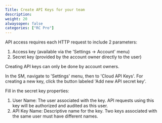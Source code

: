 ```yaml
---
Title: Create API Keys for your team
description: 
weight: 20
alwaysopen: false
categories: ["RC Pro"]
---
```

API access requires each HTTP request to include 2 parameters:

1. Access key (available via the 'Settings -> Account' menu)
1. Secret key (provided by  the account owner directly to the user)

Creating API keys can only be done by account owners.

In the SM, navigate to 'Settings' menu, then to 'Cloud API Keys'.
For creating a new key, click the button labeled 'Add new API secret key'.

Fill in the secret key properties:

1. User Name: The user associated with the key. API requests using this key will be authorized and audited as this user.
1. API Key Name: Descriptive name for the key. Two keys associated with the same user must have different names. 
